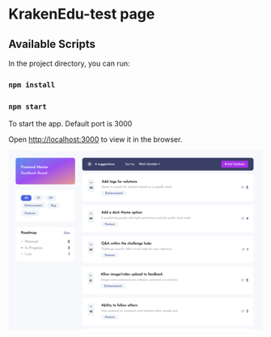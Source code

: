 # KrakenEdu-test page

## Available Scripts

In the project directory, you can run:

### `npm install`

### `npm start`

To start the app. Default port is 3000

Open [http://localhost:3000](http://localhost:3000) to view it in the browser.


![Alt Text](/home.png)
